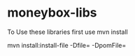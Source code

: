 # moneybox-libs

To Use these libraries first use mvn install

mvn install:install-file -Dfile=<path-to-file> -DpomFile=<path-to-pomfile>
